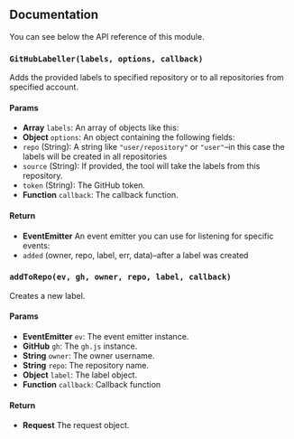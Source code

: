 ## Documentation
You can see below the API reference of this module.

### `GitHubLabeller(labels, options, callback)`
Adds the provided labels to specified repository or to all repositories from
specified account.

#### Params
- **Array** `labels`: An array of objects like this:
- **Object** `options`: An object containing the following fields:
 - `repo` (String): A string like `"user/repository"` or `"user"`–in this case
   the labels will be created in all repositories
 - `source` (String): If provided, the tool will take the labels from this repository.
 - `token` (String): The GitHub token.
- **Function** `callback`: The callback function.

#### Return
- **EventEmitter** An event emitter you can use for listening for specific events:
 - `added` (owner, repo, label, err, data)–after a label was created

### `addToRepo(ev, gh, owner, repo, label, callback)`
Creates a new label.

#### Params
- **EventEmitter** `ev`: The event emitter instance.
- **GitHub** `gh`: The `gh.js` instance.
- **String** `owner`: The owner username.
- **String** `repo`: The repository name.
- **Object** `label`: The label object.
- **Function** `callback`: Callback function

#### Return
- **Request** The request object.

